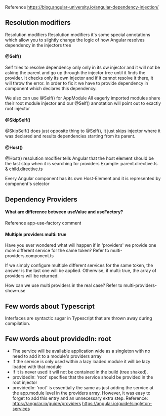Reference https://blog.angular-university.io/angular-dependency-injection/

## Resolution modifiers
Resolution modifiers Resolution modifiers it's some special annotations which allow you to slightly change the logic of how Angular resolves dependency in the injectors tree

#### @Self() 
Self tries to resolve dependency only only in its ow injector and it will not be asking the parent and go up through the injector tree until it finds the provider. It checks only its own injector and if it cannot resolve it there, it will throw the error. In order to fix it we have to provide dependency in component which declares this dependency.

We also can use @Self() for AppModule All eagerly imported modules share their root module injector and our @Self() annotation will point out to exactly root injector

#### @SkipSelf() 
@SkipSelf() does just opposite thing to @Self(), it just skips injector where it was declared and results dependencies starting from its parent.

#### @Host() 
@Host() resolution modifier tells Angular that the host element should be the last stop when it is searching for providers 
Example: parent.directive.ts & child.directive.ts

Every Angular component has its own Host-Element and it is represented by component's selector


## Dependency Providers
#### What are difference between useValue and useFactory?
Reference app-use-factory comment

#### Multiple providers multi: true
Have you ever wondered what will happen if in 'providers' we provide one more different service for the same token?
Refer to multi-providers.component.ts

If we simply configure multiple different services for the same token, the answer is the last one will be applied. Otherwise, if multi: true, the array of providers will be returned.

How can we use multi providers in the real case?
Refer to multi-providers-show-use

## Few words about Typescript
Interfaces are syntactic sugar in Typescript that are thrown away during compilation.

## Few words about providedIn: root
- The service will be available application wide as a singleton with no need to add it to a module's providers array
- If the service is only used within a lazy loaded module it will be lazy loaded with that module
- If it is never used it will not be contained in the build (tree shaked).
- providedIn: 'root' specifies that the service should be provided in the root injector
- providedIn: 'root' is essentially the same as just adding the service at the app.module level in the providers array. However, it was easy to forget to add this entry and an unnecessary extra step.
Reference:
https://angular.io/guide/providers
https://angular.io/guide/singleton-services
